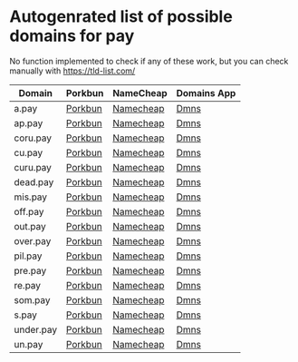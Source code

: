 # Autogenrated list of possible domains for pay

No function implemented to check if any of these work, but you can check manually with https://tld-list.com/

| Domain | Porkbun | NameCheap | Domains App |
|---|---|---|---|
| a.pay | [Porkbun](https://porkbun.com/checkout/search?prb=e814663da1&tlds=&idnLanguage=&search=search&q=a.pay) | [Namecheap](https://www.namecheap.com/domains/registration/results/?domain=a.pay) | [Dmns](https://dmns.app/domains?q=a.pay) |
| ap.pay | [Porkbun](https://porkbun.com/checkout/search?prb=e814663da1&tlds=&idnLanguage=&search=search&q=ap.pay) | [Namecheap](https://www.namecheap.com/domains/registration/results/?domain=ap.pay) | [Dmns](https://dmns.app/domains?q=ap.pay) |
| coru.pay | [Porkbun](https://porkbun.com/checkout/search?prb=e814663da1&tlds=&idnLanguage=&search=search&q=coru.pay) | [Namecheap](https://www.namecheap.com/domains/registration/results/?domain=coru.pay) | [Dmns](https://dmns.app/domains?q=coru.pay) |
| cu.pay | [Porkbun](https://porkbun.com/checkout/search?prb=e814663da1&tlds=&idnLanguage=&search=search&q=cu.pay) | [Namecheap](https://www.namecheap.com/domains/registration/results/?domain=cu.pay) | [Dmns](https://dmns.app/domains?q=cu.pay) |
| curu.pay | [Porkbun](https://porkbun.com/checkout/search?prb=e814663da1&tlds=&idnLanguage=&search=search&q=curu.pay) | [Namecheap](https://www.namecheap.com/domains/registration/results/?domain=curu.pay) | [Dmns](https://dmns.app/domains?q=curu.pay) |
| dead.pay | [Porkbun](https://porkbun.com/checkout/search?prb=e814663da1&tlds=&idnLanguage=&search=search&q=dead.pay) | [Namecheap](https://www.namecheap.com/domains/registration/results/?domain=dead.pay) | [Dmns](https://dmns.app/domains?q=dead.pay) |
| mis.pay | [Porkbun](https://porkbun.com/checkout/search?prb=e814663da1&tlds=&idnLanguage=&search=search&q=mis.pay) | [Namecheap](https://www.namecheap.com/domains/registration/results/?domain=mis.pay) | [Dmns](https://dmns.app/domains?q=mis.pay) |
| off.pay | [Porkbun](https://porkbun.com/checkout/search?prb=e814663da1&tlds=&idnLanguage=&search=search&q=off.pay) | [Namecheap](https://www.namecheap.com/domains/registration/results/?domain=off.pay) | [Dmns](https://dmns.app/domains?q=off.pay) |
| out.pay | [Porkbun](https://porkbun.com/checkout/search?prb=e814663da1&tlds=&idnLanguage=&search=search&q=out.pay) | [Namecheap](https://www.namecheap.com/domains/registration/results/?domain=out.pay) | [Dmns](https://dmns.app/domains?q=out.pay) |
| over.pay | [Porkbun](https://porkbun.com/checkout/search?prb=e814663da1&tlds=&idnLanguage=&search=search&q=over.pay) | [Namecheap](https://www.namecheap.com/domains/registration/results/?domain=over.pay) | [Dmns](https://dmns.app/domains?q=over.pay) |
| pil.pay | [Porkbun](https://porkbun.com/checkout/search?prb=e814663da1&tlds=&idnLanguage=&search=search&q=pil.pay) | [Namecheap](https://www.namecheap.com/domains/registration/results/?domain=pil.pay) | [Dmns](https://dmns.app/domains?q=pil.pay) |
| pre.pay | [Porkbun](https://porkbun.com/checkout/search?prb=e814663da1&tlds=&idnLanguage=&search=search&q=pre.pay) | [Namecheap](https://www.namecheap.com/domains/registration/results/?domain=pre.pay) | [Dmns](https://dmns.app/domains?q=pre.pay) |
| re.pay | [Porkbun](https://porkbun.com/checkout/search?prb=e814663da1&tlds=&idnLanguage=&search=search&q=re.pay) | [Namecheap](https://www.namecheap.com/domains/registration/results/?domain=re.pay) | [Dmns](https://dmns.app/domains?q=re.pay) |
| som.pay | [Porkbun](https://porkbun.com/checkout/search?prb=e814663da1&tlds=&idnLanguage=&search=search&q=som.pay) | [Namecheap](https://www.namecheap.com/domains/registration/results/?domain=som.pay) | [Dmns](https://dmns.app/domains?q=som.pay) |
| s.pay | [Porkbun](https://porkbun.com/checkout/search?prb=e814663da1&tlds=&idnLanguage=&search=search&q=s.pay) | [Namecheap](https://www.namecheap.com/domains/registration/results/?domain=s.pay) | [Dmns](https://dmns.app/domains?q=s.pay) |
| under.pay | [Porkbun](https://porkbun.com/checkout/search?prb=e814663da1&tlds=&idnLanguage=&search=search&q=under.pay) | [Namecheap](https://www.namecheap.com/domains/registration/results/?domain=under.pay) | [Dmns](https://dmns.app/domains?q=under.pay) |
| un.pay | [Porkbun](https://porkbun.com/checkout/search?prb=e814663da1&tlds=&idnLanguage=&search=search&q=un.pay) | [Namecheap](https://www.namecheap.com/domains/registration/results/?domain=un.pay) | [Dmns](https://dmns.app/domains?q=un.pay) |
